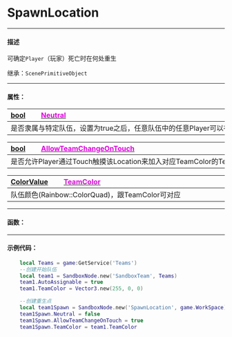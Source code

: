 # SpawnLocation
------------------------------------------------------------------------------------------
#### 描述

可确定`Player`（玩家）死亡时在何处重生

继承：`ScenePrimitiveObject` 

------------------------------------------------------------------------------------------
#### 属性：

|<div style="width:1125px">[bool]() &emsp;&emsp;[<font color="dd00dd">Neutral</font>]()</div>|
|:---|
|是否隶属与特定队伍，设置为true之后，任意队伍中的任意Player可以在此位置重生|


|<div style="width:1125px">[bool]() &emsp;&emsp;[<font color="dd00dd">AllowTeamChangeOnTouch</font>]()</div>|
|:---|
|是否允许Player通过Touch触摸该Location来加入对应TeamColor的Team队伍|

|<div style="width:1125px">[ColorValue]() &emsp;&emsp;[<font color="dd00dd">TeamColor</font>]()</div>|
|:---|
|队伍颜色(Rainbow::ColorQuad)，跟TeamColor可对应|

------------------------------------------------------------------------------------------
#### 函数：

------------------------------------------------------------------------------------------
#### 示例代码：

```lua
	local Teams = game:GetService('Teams')
	--创建开始队伍
	local team1 = SandboxNode.new('SandboxTeam', Teams)
	team1.AutoAssignable = true
	team1.TeamColor = Vector3.new(255, 0, 0)

	--创建重生点
	local team1Spawn = SandboxNode.new('SpawnLocation', game.WorkSpace)
	team1Spawn.Neutral = false
	team1Spawn.AllowTeamChangeOnTouch = true
	team1Spawn.TeamColor = team1.TeamColor
```